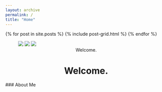 ```yaml
---
layout: archive
permalink: /
title: "Home"
---
```


<div class="tiles">
{% for post in site.posts %}
	{% include post-grid.html %}
{% endfor %}
</div><!-- /.tiles -->

<figure class="third">
	<img src="https://derekponce.github.io/site/images/Pier_DerekEthan.jpg">
	<img src="https://derekponce.github.io/site/images/Derek_Sushi.jpg">
	<img src="https://derekponce.github.io/site/images/Family_DerekMo.jpg">
  <figcaption><center>Welcome. </center></figcaption>
</figure>

<h1><center>Welcome.</center></h1>
### About Me



